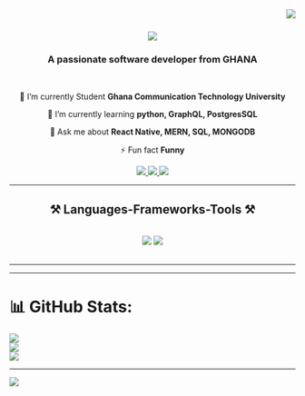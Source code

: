 
<img align="right" src="https://visitor-badge.laobi.icu/badge?page_id=CodeWithFuseini.CodeWithFuseini" />

<h1 align="center">
    <img src="https://readme-typing-svg.herokuapp.com/?font=Righteous&size=35&center=true&vCenter=true&width=500&height=70&duration=4000&lines=Hi+There!+👋;+I'Mohammed Fuseini;" />
</h1>

<h3 align="center">A passionate software developer from GHANA</h3>

<br/>

<div align="center">
 
 🔭 I’m currently Student **Ghana Communication Technology University**
 
 🌱 I’m currently learning **python, GraphQL, PostgresSQL**

💬 Ask me about **React Native, MERN, SQL,  MONGODB**

⚡ Fun fact **Funny**

 </div>
 
<div align="center"> 
  <a href="mailto:codefuseini176@gmail.com">
    <img src="https://img.shields.io/badge/Gmail-333333?style=for-the-badge&logo=gmail&logoColor=red" />
  </a>
  <a href="https://linkedin.com/in/pedro-sales-muniz" target="_blank">
    <img src="https://img.shields.io/badge/LinkedIn-0077B5?style=for-the-badge&logo=linkedin&logoColor=white" target="_blank" />
  </a>
  <a href="https://salesp07.github.io" target="_blank">
     <img src="https://img.shields.io/badge/Portfolio-FF5722?style=for-the-badge&logo=todoist&logoColor=white" target="_blank" /> <!-- sqlite, safari, google-chrome are other good icon options -->
  </a>
</div>

 <hr/>
 
<h2 align="center">⚒️ Languages-Frameworks-Tools ⚒️</h2>
<br/>
<div align="center">
    <img src="https://skillicons.dev/icons?i=react,bootstrap,mui,html,css,vscode,github,figma,tailwind,git,r" />
    <img src="https://skillicons.dev/icons?i=nodejs,python,javascript,typescript,express,firebase,mongodb,c,java,nextjs,mysql,flask" /><br>
</div>

<br/>
<hr/>

<hr/>

# 📊 GitHub Stats:
![](https://github-readme-stats.vercel.app/api?username=CodeWithFuseini&theme=dracula&hide_border=false&include_all_commits=false&count_private=false)<br/>
![](https://github-readme-streak-stats.herokuapp.com/?user=CodeWithFuseini&theme=dracula&hide_border=false)<br/>
![](https://github-readme-stats.vercel.app/api/top-langs/?username=CodeWithFuseini&theme=dracula&hide_border=false&include_all_commits=false&count_private=false&layout=compact)

---
[![](https://visitcount.itsvg.in/api?id=CodeWithFuseini&icon=0&color=0)](https://visitcount.itsvg.in)

<!-- Proudly created with GPRM ( https://gprm.itsvg.in ) -->
